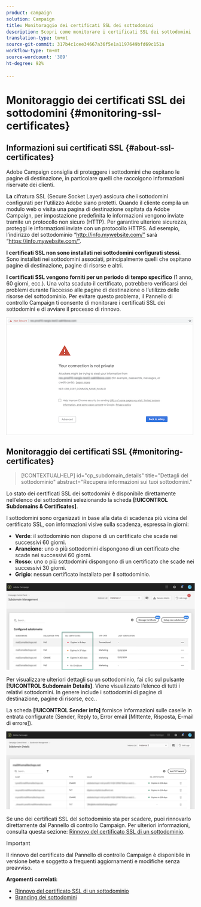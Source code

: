 ```yaml
---
product: campaign
solution: Campaign
title: Monitoraggio dei certificati SSL dei sottodomini
description: Scopri come monitorare i certificati SSL dei sottodomini
translation-type: tm+mt
source-git-commit: 317b4c1cee34667a36f5e1a1197649bfd69c151a
workflow-type: tm+mt
source-wordcount: '389'
ht-degree: 92%

---
```



# Monitoraggio dei certificati SSL dei sottodomini {#monitoring-ssl-certificates}

## Informazioni sui certificati SSL {#about-ssl-certificates}

Adobe Campaign consiglia di proteggere i sottodomini che ospitano le pagine di destinazione, in particolare quelli che raccolgono informazioni riservate dei clienti.

**La** cifratura SSL (Secure Socket Layer) assicura che i sottodomini configurati per l&#39;utilizzo  Adobe siano protetti. Quando il cliente compila un modulo web o visita una pagina di destinazione ospitata da Adobe Campaign, per impostazione predefinita le informazioni vengono inviate tramite un protocollo non sicuro (HTTP). Per garantire ulteriore sicurezza, proteggi le informazioni inviate con un protocollo HTTPS. Ad esempio, l’indirizzo del sottodominio “http://info.mywebsite.com/” sarà “https://info.mywebsite.com/”.

**I certificati SSL non sono installati nei sottodomini configurati stessi**. Sono installati nei sottodomini associati, principalmente quelli che ospitano pagine di destinazione, pagine di risorse e altri.

**I certificati SSL vengono forniti per un periodo di tempo specifico** (1 anno, 60 giorni, ecc.). Una volta scaduto il certificato, potrebbero verificarsi dei problemi durante l’accesso alle pagine di destinazione o l’utilizzo delle risorse del sottodominio. Per evitare questo problema, il Pannello di controllo Campaign ti consente di monitorare i certificati SSL dei sottodomini e di avviare il processo di rinnovo.

![](assets/no_certificate.png)

## Monitoraggio dei certificati SSL {#monitoring-certificates}

>[!CONTEXTUALHELP]
>id="cp_subdomain_details"
>title="Dettagli del sottodominio"
>abstract="Recupera informazioni sui tuoi sottodomini."

Lo stato dei certificati SSL dei sottodomini è disponibile direttamente nell’elenco dei sottodomini selezionando la scheda **[!UICONTROL Subdomains & Certificates]**.

I sottodomini sono organizzati in base alla data di scadenza più vicina del certificato SSL, con informazioni visive sulla scadenza, espressa in giorni:

* **Verde**: il sottodominio non dispone di un certificato che scade nei successivi 60 giorni.
* **Arancione**: uno o più sottodomini dispongono di un certificato che scade nei successivi 60 giorni.
* **Rosso**: uno o più sottodomini dispongono di un certificato che scade nei successivi 30 giorni.
* **Grigio**: nessun certificato installato per il sottodominio.

![](assets/subdomains_list.png)

Per visualizzare ulteriori dettagli su un sottodominio, fai clic sul pulsante **[!UICONTROL Subdomain Details]**.
Viene visualizzato l’elenco di tutti i relativi sottodomini. In genere include i sottodomini di pagine di destinazione, pagine di risorse, ecc..

La scheda **[!UICONTROL Sender info]** fornisce informazioni sulle caselle in entrata configurate (Sender, Reply to, Error email [Mittente, Risposta, E-mail di errore]).

![](assets/subdomain_details.png)

Se uno dei certificati SSL del sottodominio sta per scadere, puoi rinnovarlo direttamente dal Pannello di controllo Campaign. Per ulteriori informazioni, consulta questa sezione: [Rinnovo del certificato SSL di un sottodominio](../../subdomains-certificates/using/renewing-subdomain-certificate.md).

>[!IMPORTANT]
>
>Il rinnovo del certificato dal Pannello di controllo Campaign è disponibile in versione beta e soggetto a frequenti aggiornamenti e modifiche senza preavviso.

**Argomenti correlati:**

* [Rinnovo del certificato SSL di un sottodominio](../../subdomains-certificates/using/renewing-subdomain-certificate.md)
* [Branding dei sottodomini](../../subdomains-certificates/using/subdomains-branding.md)
